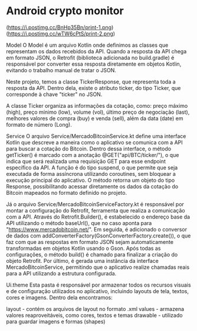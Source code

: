 # Android crypto monitor

(https://i.postimg.cc/BnHp35Bn/print-1.png)
(https://i.postimg.cc/wTW6cPtS/print-2.png)

Model 
O Model é um arquivo Kotlin onde definimos as classes que representam os dados recebidos da API. Quando a resposta da API chega em formato JSON, o Retrofit (biblioteca adicionada no build.gradle) é responsável por converter essa resposta diretamente em objetos Kotlin, evitando o trabalho manual de tratar o JSON.

Neste projeto, temos a classe TickerResponse, que representa toda a resposta da API. Dentro dela, existe o atributo ticker, do tipo Ticker, que corresponde à chave "ticker" no JSON.

A classe Ticker organiza as informações da cotação, como: preço máximo (high), preço mínimo (low), volume (vol), último preço de negociação (last), melhores valores de compra (buy) e venda (sell), além da data (date) em formato de número (Long).

Service
O arquivo Service/MercadoBitcoinService.kt define uma interface Kotlin que descreve a maneira como o aplicativo se comunica com a API para buscar a cotação do Bitcoin. Dentro dessa interface, o método getTicker() é marcado com a anotação @GET("api/BTC/ticker/"), o que indica que será realizada uma requisição GET para esse endpoint específico da API. A função é do tipo suspend, o que permite que seja executada de forma assíncrona utilizando coroutines, sem bloquear a execução principal do aplicativo. O método retorna um objeto do tipo Response<TickerResponse>, possibilitando acessar diretamente os dados da cotação do Bitcoin mapeados no formato definido no projeto.

Já o arquivo Service/MercadoBitcoinServiceFactory.kt é responsável por montar a configuração do Retrofit, ferramenta que realiza a comunicação com a API. Através do Retrofit.Builder(), é estabelecido o endereço base da API utilizando o método baseUrl(), que no caso aponta para "https://www.mercadobitcoin.net/". Em seguida, é adicionado o conversor de dados com addConverterFactory(GsonConverterFactory.create()), o que faz com que as respostas em formato JSON sejam automaticamente transformadas em objetos Kotlin usando o Gson. Após todas as configurações, o método build() é chamado para finalizar a criação do objeto Retrofit. Por último, é gerada uma instância da interface MercadoBitcoinService, permitindo que o aplicativo realize chamadas reais para a API utilizando a estrutura configurada.

Ui.theme
Esta pasta é responsável por armazenar todos os recursos visuais e de configuração utilizados no aplicativo, incluindo layouts de tela, textos, cores e imagens. Dentro dela encontramos:

layout - contém os arquivos de layout no formato .xml
values - armazena valores reaproveitáveis, como cores, textos e temas
drawable - utilizado para guardar imagens e formas (shapes)



